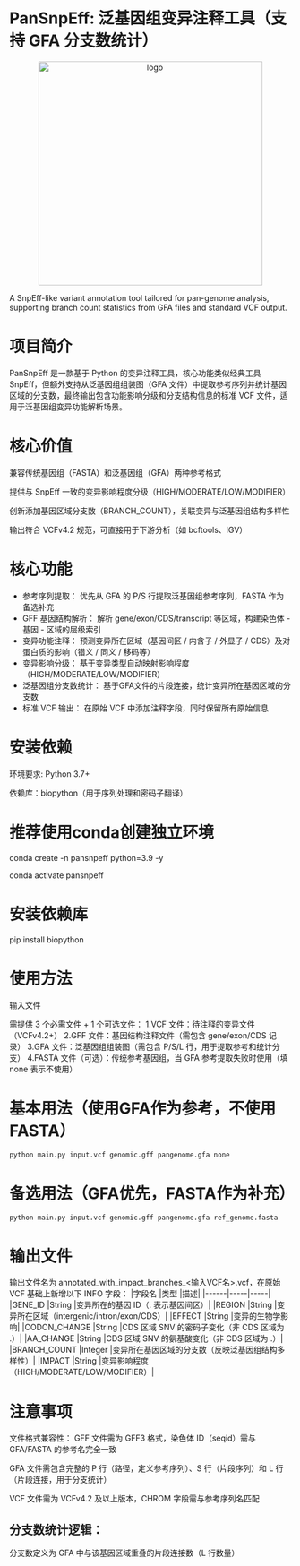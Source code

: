# PanSnpEff: 泛基因组变异注释工具（支持 GFA 分支数统计）
<div align="center">
 <img width="400" height="400" alt="logo" src="https://github.com/user-attachments/assets/d6f00e15-4456-4924-9c7b-f61a108f90d8" />
</div>

A SnpEff-like variant annotation tool tailored for pan-genome analysis, supporting branch count statistics from GFA files and standard VCF output.
# 项目简介
PanSnpEff 是一款基于 Python 的变异注释工具，核心功能类似经典工具 SnpEff，但额外支持从泛基因组组装图（GFA 文件）中提取参考序列并统计基因区域的分支数，最终输出包含功能影响分级和分支结构信息的标准 VCF 文件，适用于泛基因组变异功能解析场景。
# 核心价值
兼容传统基因组（FASTA）和泛基因组（GFA）两种参考格式

提供与 SnpEff 一致的变异影响程度分级（HIGH/MODERATE/LOW/MODIFIER）

创新添加基因区域分支数（BRANCH_COUNT），关联变异与泛基因组结构多样性

输出符合 VCFv4.2 规范，可直接用于下游分析（如 bcftools、IGV）

# 核心功能
- 参考序列提取：	优先从 GFA 的 P/S 行提取泛基因组参考序列，FASTA 作为备选补充
- GFF 基因结构解析：	解析 gene/exon/CDS/transcript 等区域，构建染色体 - 基因 - 区域的层级索引
- 变异功能注释：	预测变异所在区域（基因间区 / 内含子 / 外显子 / CDS）及对蛋白质的影响（错义 / 同义 / 移码等）
- 变异影响分级：	基于变异类型自动映射影响程度（HIGH/MODERATE/LOW/MODIFIER）
- 泛基因组分支数统计：	基于GFA文件的片段连接，统计变异所在基因区域的分支数
- 标准 VCF 输出：	在原始 VCF 中添加注释字段，同时保留所有原始信息
# 安装依赖
环境要求:
Python 3.7+

依赖库：biopython（用于序列处理和密码子翻译）
# 推荐使用conda创建独立环境
conda create -n pansnpeff python=3.9 -y

conda activate pansnpeff

# 安装依赖库
pip install biopython
# 使用方法
输入文件

需提供 3 个必需文件 + 1 个可选文件：
1.VCF 文件：待注释的变异文件（VCFv4.2+）
2.GFF 文件：基因结构注释文件（需包含 gene/exon/CDS 记录）
3.GFA 文件：泛基因组组装图（需包含 P/S/L 行，用于提取参考和统计分支）
4.FASTA 文件（可选）：传统参考基因组，当 GFA 参考提取失败时使用（填 none 表示不使用）
# 基本用法（使用GFA作为参考，不使用FASTA）
`python main.py input.vcf genomic.gff pangenome.gfa none`
# 备选用法（GFA优先，FASTA作为补充）
`python main.py input.vcf genomic.gff pangenome.gfa ref_genome.fasta`
# 输出文件
输出文件名为 annotated_with_impact_branches_<输入VCF名>.vcf，在原始 VCF 基础上新增以下 INFO 字段：
|字段名	|类型	|描述|
|------|-----|-----|
|GENE_ID	|String	|变异所在的基因 ID（. 表示基因间区）|
|REGION	|String	|变异所在区域（intergenic/intron/exon/CDS）|
|EFFECT	|String	|变异的生物学影响|
|CODON_CHANGE	|String	|CDS 区域 SNV 的密码子变化（非 CDS 区域为 .）|
|AA_CHANGE	|String	|CDS 区域 SNV 的氨基酸变化（非 CDS 区域为 .）|
|BRANCH_COUNT	|Integer	|变异所在基因区域的分支数（反映泛基因组结构多样性）|
|IMPACT	|String	|变异影响程度（HIGH/MODERATE/LOW/MODIFIER）|
# 注意事项
文件格式兼容性：
GFF 文件需为 GFF3 格式，染色体 ID（seqid）需与 GFA/FASTA 的参考名完全一致

GFA 文件需包含完整的 P 行（路径，定义参考序列）、S 行（片段序列）和 L 行（片段连接，用于分支统计）

VCF 文件需为 VCFv4.2 及以上版本，CHROM 字段需与参考序列名匹配

## 分支数统计逻辑：
分支数定义为 GFA 中与该基因区域重叠的片段连接数（L 行数量）
